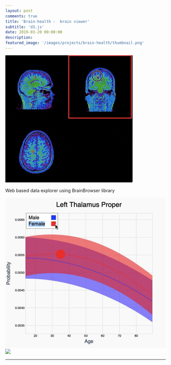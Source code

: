 ```yaml
---
layout: post
comments: true
title: 'Brain-health -  brain viewer'
subtitle: 'd3.js'
date: 2019-03-20 00:00:00
description: 
featured_image: '/images/projects/brain-health/thumbnail.png'
---
```




![](/images/projects/brain-health/preview.gif)


Web based data explorer using BrainBrowser library


<div class="gallery" data-columns="3">
	<img src="/images/projects/brain-health/1.gif">
  <img src="/images/projects/brain-health/2.gif">
</div>

---





